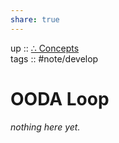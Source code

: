 ```yaml
---  
share: true  
---  
```

up :: [∴ Concepts](../%E2%88%B4%20Concepts.md)  
tags :: #note/develop   
  
# OODA Loop  
*nothing here yet.*  

